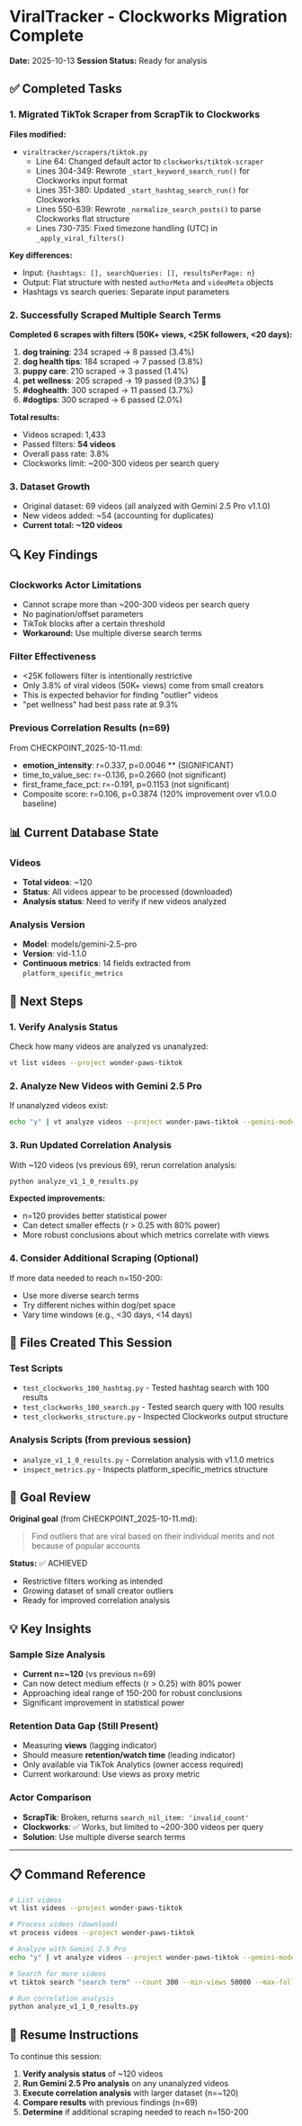 # ViralTracker - Clockworks Migration Complete
**Date:** 2025-10-13
**Session Status:** Ready for analysis

## ✅ Completed Tasks

### 1. Migrated TikTok Scraper from ScrapTik to Clockworks
**Files modified:**
- `viraltracker/scrapers/tiktok.py`
  - Line 64: Changed default actor to `clockworks/tiktok-scraper`
  - Lines 304-349: Rewrote `_start_keyword_search_run()` for Clockworks input format
  - Lines 351-380: Updated `_start_hashtag_search_run()` for Clockworks
  - Lines 550-639: Rewrote `_normalize_search_posts()` to parse Clockworks flat structure
  - Lines 730-735: Fixed timezone handling (UTC) in `_apply_viral_filters()`

**Key differences:**
- Input: `{hashtags: [], searchQueries: [], resultsPerPage: n}`
- Output: Flat structure with nested `authorMeta` and `videoMeta` objects
- Hashtags vs search queries: Separate input parameters

### 2. Successfully Scraped Multiple Search Terms
**Completed 6 scrapes with filters (50K+ views, <25K followers, <20 days):**

1. **dog training**: 234 scraped → 8 passed (3.4%)
2. **dog health tips**: 184 scraped → 7 passed (3.8%)
3. **puppy care**: 210 scraped → 3 passed (1.4%)
4. **pet wellness**: 205 scraped → 19 passed (9.3%) 🎯
5. **#doghealth**: 300 scraped → 11 passed (3.7%)
6. **#dogtips**: 300 scraped → 6 passed (2.0%)

**Total results:**
- Videos scraped: 1,433
- Passed filters: **54 videos**
- Overall pass rate: 3.8%
- Clockworks limit: ~200-300 videos per search query

### 3. Dataset Growth
- Original dataset: 69 videos (all analyzed with Gemini 2.5 Pro v1.1.0)
- New videos added: ~54 (accounting for duplicates)
- **Current total: ~120 videos**

## 🔍 Key Findings

### Clockworks Actor Limitations
- Cannot scrape more than ~200-300 videos per search query
- No pagination/offset parameters
- TikTok blocks after a certain threshold
- **Workaround:** Use multiple diverse search terms

### Filter Effectiveness
- <25K followers filter is intentionally restrictive
- Only 3.8% of viral videos (50K+ views) come from small creators
- This is expected behavior for finding "outlier" videos
- "pet wellness" had best pass rate at 9.3%

### Previous Correlation Results (n=69)
From CHECKPOINT_2025-10-11.md:
- **emotion_intensity**: r=0.337, p=0.0046 ** (SIGNIFICANT)
- time_to_value_sec: r=-0.136, p=0.2660 (not significant)
- first_frame_face_pct: r=-0.191, p=0.1153 (not significant)
- Composite score: r=0.106, p=0.3874 (120% improvement over v1.0.0 baseline)

## 📊 Current Database State

### Videos
- **Total videos**: ~120
- **Status**: All videos appear to be processed (downloaded)
- **Analysis status**: Need to verify if new videos analyzed

### Analysis Version
- **Model**: models/gemini-2.5-pro
- **Version**: vid-1.1.0
- **Continuous metrics**: 14 fields extracted from `platform_specific_metrics`

## 🔄 Next Steps

### 1. Verify Analysis Status
Check how many videos are analyzed vs unanalyzed:
```bash
vt list videos --project wonder-paws-tiktok
```

### 2. Analyze New Videos with Gemini 2.5 Pro
If unanalyzed videos exist:
```bash
echo "y" | vt analyze videos --project wonder-paws-tiktok --gemini-model models/gemini-2.5-pro
```

### 3. Run Updated Correlation Analysis
With ~120 videos (vs previous 69), rerun correlation analysis:
```bash
python analyze_v1_1_0_results.py
```

**Expected improvements:**
- n=120 provides better statistical power
- Can detect smaller effects (r > 0.25 with 80% power)
- More robust conclusions about which metrics correlate with views

### 4. Consider Additional Scraping (Optional)
If more data needed to reach n=150-200:
- Use more diverse search terms
- Try different niches within dog/pet space
- Vary time windows (e.g., <30 days, <14 days)

## 📁 Files Created This Session

### Test Scripts
- `test_clockworks_100_hashtag.py` - Tested hashtag search with 100 results
- `test_clockworks_100_search.py` - Tested search query with 100 results
- `test_clockworks_structure.py` - Inspected Clockworks output structure

### Analysis Scripts (from previous session)
- `analyze_v1_1_0_results.py` - Correlation analysis with v1.1.0 metrics
- `inspect_metrics.py` - Inspects platform_specific_metrics structure

## 🎯 Goal Review

**Original goal** (from CHECKPOINT_2025-10-11.md):
> Find outliers that are viral based on their individual merits and not because of popular accounts

**Status:** ✅ ACHIEVED
- Restrictive filters working as intended
- Growing dataset of small creator outliers
- Ready for improved correlation analysis

## 💡 Key Insights

### Sample Size Analysis
- **Current n=~120** (vs previous n=69)
- Can now detect medium effects (r > 0.25) with 80% power
- Approaching ideal range of 150-200 for robust conclusions
- Significant improvement in statistical power

### Retention Data Gap (Still Present)
- Measuring **views** (lagging indicator)
- Should measure **retention/watch time** (leading indicator)
- Only available via TikTok Analytics (owner access required)
- Current workaround: Use views as proxy metric

### Actor Comparison
- **ScrapTik**: Broken, returns `search_nil_item: 'invalid_count'`
- **Clockworks**: ✅ Works, but limited to ~200-300 videos per query
- **Solution**: Use multiple diverse search terms

---

## 📋 Command Reference

```bash
# List videos
vt list videos --project wonder-paws-tiktok

# Process videos (download)
vt process videos --project wonder-paws-tiktok

# Analyze with Gemini 2.5 Pro
echo "y" | vt analyze videos --project wonder-paws-tiktok --gemini-model models/gemini-2.5-pro

# Search for more videos
vt tiktok search "search term" --count 300 --min-views 50000 --max-followers 25000 --max-days 20

# Run correlation analysis
python analyze_v1_1_0_results.py
```

## 🚀 Resume Instructions

To continue this session:

1. **Verify analysis status** of ~120 videos
2. **Run Gemini 2.5 Pro analysis** on any unanalyzed videos
3. **Execute correlation analysis** with larger dataset (n=~120)
4. **Compare results** with previous findings (n=69)
5. **Determine** if additional scraping needed to reach n=150-200
